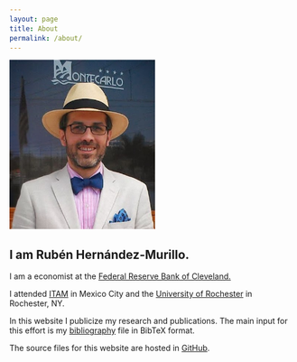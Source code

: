 ```yaml
---
layout: page
title: About
permalink: /about/
---
```


  <div class="col-md-2">
      <img  src="/assets/img/rhm_chapala.jpg"  height="300px">
  </div>
  <div class="col-md-2"></div>
  <div class="col-md-8">
  <h2 >I am Rubén Hernández-Murillo.</h2>
 
  I am a economist at the [Federal Reserve Bank of  Cleveland.](http://www.clevelandfed.org)

  I attended [ITAM](http://economia.itam.mx/es) in Mexico City and the [University of Rochester](http://www.econ.rochester.edu) in Rochester, NY.

  In this website I publicize my research and publications. The main input for this effort is my [bibliography](https://raw.github.com/rubenhm/rubenhm.github.io/source/assets/bibliography/bibliography.bib) file in BibTeX format.

  The source files for this website are hosted in [GitHub](https://github.com/rubenhm/rubenhm.github.io/tree/source).

  </div>


  
  
